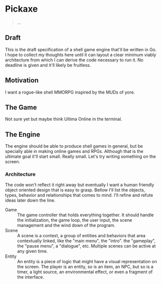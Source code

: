 # Pickaxe

> ...

## Draft

This is the draft specification of a shell game engine that'll be written in Go. I hope to collect my thoughts here until it can layout a clear minimum viably architecture from which I can derive the code necessary to run it. No deadline is given and it'll likely be fruitless.

## Motivation

I want a rogue-like shell MMORPG inspired by the MUDs of yore.

## The Game

Not sure yet but maybe think Ultima Online in the terminal.

## The Engine

The engine should be able to produce shell games in general, but be specially able in making online games and RPGs. Although that is the ultimate goal it'll start small. Really small. Let's try writing something on the screen.

### Architecture

The code won't reflect it right away but eventually I want a human friendly object oriented design that is easy to grasp. Bellow I'll list the objects, types, behavior and relationships that comes to mind. I'll refine and refute ideas later down the line.

<dl>
  <dt>Game</dt>
  <dd>The game controller that holds everything together. It should handle the initialization, the game loop, the user input, the scene management and the wind down of the program.</dd>
  <dt>Scene</dt>
  <dd>A scene is a context, a group of entities and behaviors that area contextually linked, like the "main menu", the "intro". the "gameplay", the "pause menu", a "dialogue", etc. Multiple scenes can be active at any given time.</dd>
  <dt>Entity</dt>
  <dd>An entity is a piece of logic that might have a visual representation on the screen. The player is an entity, so is an item, an NPC, but so is a timer, a light source, an environmental effect, or even a fragment of the interface.</dd>
</dl>
